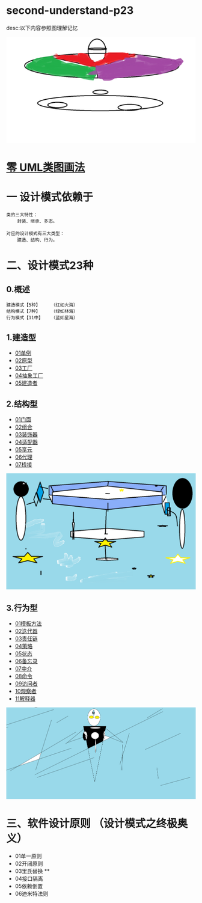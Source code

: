 # second-understand-p23

desc:以下内容参照图理解记忆

![](./resources/总决.png)

# [零 UML类图画法](src/com/example/c0classpic/UML.md)

# 一 设计模式依赖于
    类的三大特性：
        封装、继承、多态。

    对应的设计模式有三大类型：
        建造、结构、行为。
# 二、设计模式23种
## 0.概述
    建造模式【5种】    （红如火海）
    结构模式【7种】    （绿如林海）
    行为模式【11中】   （蓝如星海）

## 1.建造型
* [01单例]()
* [02原型]()
* [03工厂](src/com/example/c01create/p03/factory.md)
* [04抽象工厂](src/com/example/c01create/p04/abstractFactory.md)
* [05建造者](src/com/example/c01create/p05/builder.md)

## 2.结构型
* [01门面](src/com/example/c02structure/p01/%E9%97%A8%E9%9D%A2.md)
* [02组合]()
* [03装饰器](src/com/example/c02structure/p03/%E8%A3%85%E9%A5%B0%E5%99%A8.md)
* [04适配器](src/com/example/c02structure/p04/%E9%80%82%E9%85%8D%E5%99%A8.md)
* [05享元](src/com/example/c02structure/p05/%E4%BA%AB%E5%85%83.md)
* [06代理](src/com/example/c02structure/p06/%E4%BB%A3%E7%90%86.md)
* [07桥接](src/com/example/c02structure/p07/%E6%A1%A5%E6%8E%A5.md)

![](./resources/蓝之多态的行为篇.png)
## 3.行为型
* [01模板方法](src/com/example/c03behavior/p01/%E6%A8%A1%E6%9D%BF.md)
* [02迭代器](src/com/example/c03behavior/p02/%E8%BF%AD%E4%BB%A3%E5%99%A8.md)
* [03责任链](src/com/example/c03behavior/p03/%E8%B4%A3%E4%BB%BB%E9%93%BE.md)
* [04策略](src/com/example/c03behavior/p04/strategy.md)
* [05状态](src/com/example/c03behavior/p05/%E7%8A%B6%E6%80%81.md)
* [06备忘录](src/com/example/c03behavior/p06/memento.md)
* [07中介](src/com/example/c03behavior/P07/%E4%B8%AD%E4%BB%8B)
* [08命令](src/com/example/c03behavior/p08/command.md)
* [09访问者](src/com/example/c03behavior/p09/%E8%AE%BF%E9%97%AE%E8%80%85.md)
* [10观察者](src/com/example/c03behavior/p10/%E8%A7%82%E5%AF%9F%E8%80%85.md)
* [11解释器]()

![](./resources/终道.png)
# 三、软件设计原则 （设计模式之终极奥义）
* 01单一原则
* 02开闭原则
* 03里氏替换 **
* 04接口隔离
* 05依赖倒置
* 06迪米特法则
